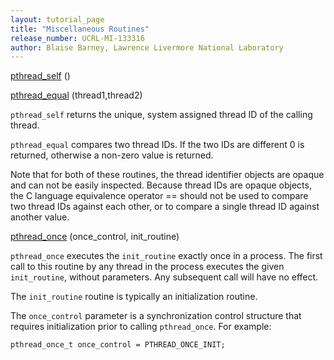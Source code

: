 ```yaml
---
layout: tutorial_page 
title: "Miscellaneous Routines"
release_number: UCRL-MI-133316
author: Blaise Barney, Lawrence Livermore National Laboratory
---
```


[pthread_self](man/pthread_self.txt) ()

[pthread_equal](man/pthread_equal.txt) (thread1,thread2)


`pthread_self` returns the unique, system assigned thread ID of the calling thread.

`pthread_equal` compares two thread IDs. If the two IDs are different 0 is returned, otherwise a non-zero value is returned.

Note that for both of these routines, the thread identifier objects are opaque and can not be easily inspected. Because thread IDs are opaque objects, the C language equivalence operator == should not be used to compare two thread IDs against each other, or to compare a single thread ID against another value.

[pthread_once](man/pthread_once.txt) (once_control, init_routine)

`pthread_once` executes the `init_routine` exactly once in a process. The first call to this routine by any thread in the process executes the given `init_routine`, without parameters. Any subsequent call will have no effect.

The `init_routine` routine is typically an initialization routine.

The `once_control` parameter is a synchronization control structure that requires initialization prior to calling `pthread_once`. For example:

`pthread_once_t once_control = PTHREAD_ONCE_INIT;`
